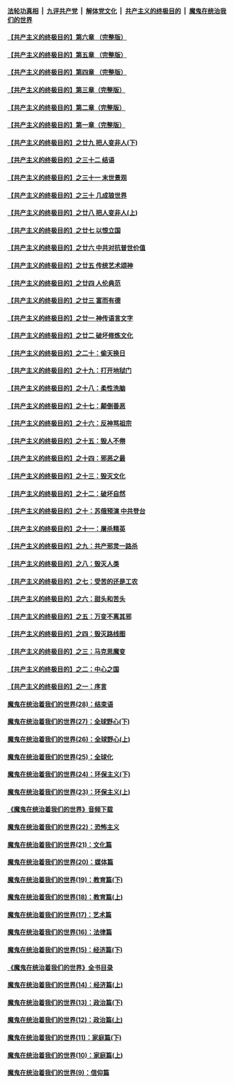 

####  [法轮功真相](../../../../basic/blob/master/README.md?t=06261702) &nbsp;|&nbsp; [九评共产党](../../../../9ping.md/blob/master/README.md?t=06261702) &nbsp;|&nbsp; [解体党文化](../../../../jtdwh.md/blob/master/README.md?t=06261702)  &nbsp;|&nbsp; [共产主义的终极目的](../../../../gczydzjmd.md/blob/master/README.md?t=06261702) &nbsp;|&nbsp; [魔鬼在统治我们的世界](../../../../mgztzwmdsj.md/blob/master/README.md?t=06261702) 

#### [【共产主义的终极目的】第六章 （完整版）](../pages/nsc422/n11428913.md?t=06261702) 

#### [【共产主义的终极目的】第五章 （完整版）](../pages/nsc422/n11428912.md?t=06261702) 

#### [【共产主义的终极目的】第四章 （完整版）](../pages/nsc422/n11428907.md?t=06261702) 

#### [【共产主义的终极目的】第三章（完整版）](../pages/nsc422/n11428848.md?t=06261702) 

#### [【共产主义的终极目的】第二章（完整版）](../pages/nsc422/n11428831.md?t=06261702) 

#### [【共产主义的终极目的】第一章（完整版）](../pages/nsc422/n11417651.md?t=06261702) 

#### [【共产主义的终极目的】之廿九 把人变非人(下)](../pages/nsc422/n11344140.md?t=06261702) 

#### [【共产主义的终极目的】之三十二 结语](../pages/nsc422/n11360535.md?t=06261702) 

#### [【共产主义的终极目的】之三十一 末世景观](../pages/nsc422/n11351129.md?t=06261702) 

#### [【共产主义的终极目的】之三十 几成狼世界](../pages/nsc422/n11348280.md?t=06261702) 

#### [【共产主义的终极目的】之廿八 把人变非人(上)](../pages/nsc422/n11340492.md?t=06261702) 

#### [【共产主义的终极目的】之廿七 以恨立国](../pages/nsc422/n11336944.md?t=06261702) 

#### [【共产主义的终极目的】之廿六 中共对抗普世价值](../pages/nsc422/n11324785.md?t=06261702) 

#### [【共产主义的终极目的】之廿五 传统艺术颂神](../pages/nsc422/n11296396.md?t=06261702) 

#### [【共产主义的终极目的】之廿四 人伦典范](../pages/nsc422/n11296397.md?t=06261702) 

#### [【共产主义的终极目的】之廿三 富而有德](../pages/nsc422/n11283598.md?t=06261702) 

#### [【共产主义的终极目的】之廿一 神传语言文字](../pages/nsc422/n11263265.md?t=06261702) 

#### [【共产主义的终极目的】之廿二 破坏修炼文化](../pages/nsc422/n11245728.md?t=06261702) 

#### [【共产主义的终极目的】之二十：偷天换日](../pages/nsc422/n11238846.md?t=06261702) 

#### [【共产主义的终极目的】之十九：打开地狱门](../pages/nsc422/n11206376.md?t=06261702) 

#### [【共产主义的终极目的】之十八：柔性洗脑](../pages/nsc422/n11199994.md?t=06261702) 

#### [【共产主义的终极目的】之十七：颠倒善恶](../pages/nsc422/n11179782.md?t=06261702) 

#### [【共产主义的终极目的】之十六：反神骂祖宗](../pages/nsc422/n11166798.md?t=06261702) 

#### [【共产主义的终极目的】之十五：毁人不倦](../pages/nsc422/n11166792.md?t=06261702) 

#### [【共产主义的终极目的】之十四：邪恶之最](../pages/nsc422/n11150249.md?t=06261702) 

#### [【共产主义的终极目的】之十三：毁灭文化](../pages/nsc422/n11135227.md?t=06261702) 

#### [【共产主义的终极目的】之十二：破坏自然](../pages/nsc422/n11135214.md?t=06261702) 

#### [【共产主义的终极目的】之十：苏俄预演 中共登台](../pages/nsc422/n11118424.md?t=06261702) 

#### [【共产主义的终极目的】之十一：屠杀精英](../pages/nsc422/n11118442.md?t=06261702) 

#### [【共产主义的终极目的】之九：共产邪灵一路杀](../pages/nsc422/n11114139.md?t=06261702) 

#### [【共产主义的终极目的】之八：毁灭人类](../pages/nsc422/n11108503.md?t=06261702) 

#### [【共产主义的终极目的】之七：受苦的还是工农](../pages/nsc422/n11101809.md?t=06261702) 

#### [【共产主义的终极目的】之六：甜头和苦头](../pages/nsc422/n11096971.md?t=06261702) 

#### [【共产主义的终极目的】之五：万变不离其邪](../pages/nsc422/n11091285.md?t=06261702) 

#### [【共产主义的终极目的】之四：毁灭路线图](../pages/nsc422/n11086284.md?t=06261702) 

#### [【共产主义的终极目的】之三：马克思魔变](../pages/nsc422/n11061941.md?t=06261702) 

#### [【共产主义的终极目的】之二：中心之国](../pages/nsc422/n11047728.md?t=06261702) 

#### [【共产主义的终极目的】之一：序言](../pages/nsc422/n11086077.md?t=06261702) 

#### [魔鬼在统治着我们的世界(28)：结束语](../pages/nsc422/n10936246.md?t=06261702) 

#### [魔鬼在统治着我们的世界(27)：全球野心(下)](../pages/nsc422/n10928319.md?t=06261702) 

#### [魔鬼在统治着我们的世界(26)：全球野心(上)](../pages/nsc422/n10900318.md?t=06261702) 

#### [魔鬼在统治着我们的世界(25)：全球化](../pages/nsc422/n10788205.md?t=06261702) 

#### [魔鬼在统治着我们的世界(24)：环保主义(下)](../pages/nsc422/n10695307.md?t=06261702) 

#### [魔鬼在统治着我们的世界(23)：环保主义(上)](../pages/nsc422/n10688613.md?t=06261702) 

#### [《魔鬼在统治着我们的世界》音频下载](../pages/nsc422/n10635553.md?t=06261702) 

#### [魔鬼在统治着我们的世界(22)：恐怖主义](../pages/nsc422/n10614727.md?t=06261702) 

#### [魔鬼在统治着我们的世界(21)：文化篇](../pages/nsc422/n10597706.md?t=06261702) 

#### [魔鬼在统治着我们的世界(20)：媒体篇](../pages/nsc422/n10586579.md?t=06261702) 

#### [魔鬼在统治着我们的世界(19)：教育篇(下)](../pages/nsc422/n10564808.md?t=06261702) 

#### [魔鬼在统治着我们的世界(18)：教育篇(上)](../pages/nsc422/n10526970.md?t=06261702) 

#### [魔鬼在统治着我们的世界(17)：艺术篇](../pages/nsc422/n10499093.md?t=06261702) 

#### [魔鬼在统治着我们的世界(16)：法律篇](../pages/nsc422/n10485969.md?t=06261702) 

#### [魔鬼在统治着我们的世界(15)：经济篇(下)](../pages/nsc422/n10469975.md?t=06261702) 

#### [《魔鬼在统治着我们的世界》全书目录](../pages/nsc422/n10464261.md?t=06261702) 

#### [魔鬼在统治着我们的世界(14)：经济篇(上)](../pages/nsc422/n10457370.md?t=06261702) 

#### [魔鬼在统治着我们的世界(13)：政治篇(下)](../pages/nsc422/n10448270.md?t=06261702) 

#### [魔鬼在统治着我们的世界(12)：政治篇(上)](../pages/nsc422/n10444576.md?t=06261702) 

#### [魔鬼在统治着我们的世界(11)：家庭篇(下)](../pages/nsc422/n10440961.md?t=06261702) 

#### [魔鬼在统治着我们的世界(10)：家庭篇(上)](../pages/nsc422/n10435448.md?t=06261702) 

#### [魔鬼在统治着我们的世界(9)：信仰篇](../pages/nsc422/n10432159.md?t=06261702) 

